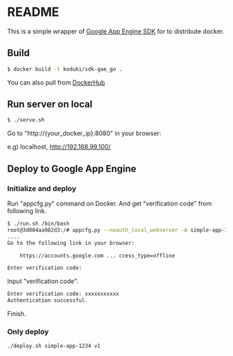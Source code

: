 README
==================

This is a simple wrapper of [Google App Engine SDK](https://cloud.google.com/appengine/downloads) for to distribute docker.

Build
------------------

```bash
$ docker build -t koduki/sdk-gae_go .
```

You can also pull from [DockerHub](https://hub.docker.com/r/koduki/sdk-gae_go/)


Run server on local
-------------------------------

```bash
$ ./serve.sh
```

Go to "http://{your_docker_ip}:8080" in your browser:

e.g) localhost, http://192.168.99.100/


Deploy to Google App Engine
------------------------------

### Initialize and deploy

Run "appcfg.py" command on Docker.
And get "verification code" from following link.

```bash
$ ./run.sh /bin/bash
root@3d004aa982d3:/# appcfg.py --noauth_local_webserver -A simple-app-1234 -V v1 update /app/
....
Go to the following link in your browser:

    https://accounts.google.com ... ccess_type=offline

Enter verification code:
```

Input "verification code".

```bash
Enter verification code: xxxxxxxxxxx
Authentication successful.
```

Finish.

### Only deploy

```bash
./deploy.sh simple-app-1234 v1
```
